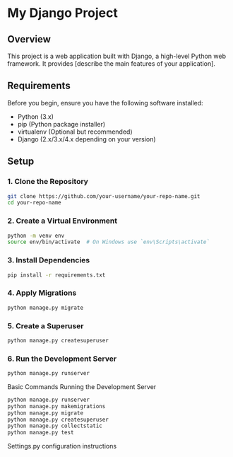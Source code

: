 # My Django Project

## Overview

This project is a web application built with Django, a high-level Python web framework. It provides [describe the main features of your application].

## Requirements

Before you begin, ensure you have the following software installed:

- Python (3.x)
- pip (Python package installer)
- virtualenv (Optional but recommended)
- Django (2.x/3.x/4.x depending on your version)

## Setup

### 1. Clone the Repository

```bash
git clone https://github.com/your-username/your-repo-name.git
cd your-repo-name
```
### 2. Create a Virtual Environment
```bash
python -m venv env
source env/bin/activate  # On Windows use `env\Scripts\activate`
```
### 3. Install Dependencies
```bash
pip install -r requirements.txt
```
### 4. Apply Migrations
```bash
python manage.py migrate
```
### 5. Create a Superuser
```bash
python manage.py createsuperuser

```
### 6. Run the Development Server
```bash
python manage.py runserver

```
Basic Commands
Running the Development Server
```bash
python manage.py runserver
python manage.py makemigrations
python manage.py migrate
python manage.py createsuperuser
python manage.py collectstatic
python manage.py test

```
Settings.py configuration instructions





